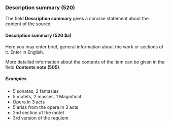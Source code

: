 ### Description summary (520)

The field **Description summary** gives a concise statement about the content of the source.

#### Description summary (520 $a)

Here you may enter brief, general information about the work or sections of it. Enter in English.

More detailed information about the contents of the item can be given in the field **Contents note (505)**.

##### Examples

- 5 sonatas, 2 fantasies
- 5 motets, 2 masses, 1 Magnificat
- Opera in 3 acts
- 5 arias from the opera in 3 acts
- 2nd section of the motet
- 3rd version of the requiem
